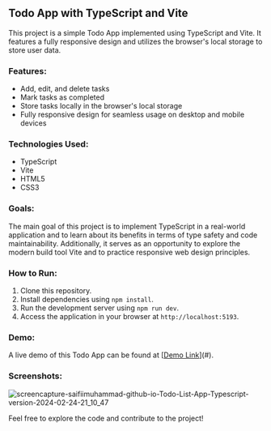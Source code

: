 ## Todo App with TypeScript and Vite

This project is a simple Todo App implemented using TypeScript and Vite. It features a fully responsive design and utilizes the browser's local storage to store user data.

### Features:

- Add, edit, and delete tasks
- Mark tasks as completed
- Store tasks locally in the browser's local storage
- Fully responsive design for seamless usage on desktop and mobile devices

### Technologies Used:

- TypeScript
- Vite
- HTML5
- CSS3

### Goals:

The main goal of this project is to implement TypeScript in a real-world application and to learn about its benefits in terms of type safety and code maintainability. Additionally, it serves as an opportunity to explore the modern build tool Vite and to practice responsive web design principles.

### How to Run:

1. Clone this repository.
2. Install dependencies using `npm install`.
3. Run the development server using `npm run dev`.
4. Access the application in your browser at `http://localhost:5193`.

### Demo:

A live demo of this Todo App can be found at [[Demo Link](https://saifiimuhammad.github.io/Todo-List-App---Typescript-version/)](#).

### Screenshots:

![screencapture-saifiimuhammad-github-io-Todo-List-App-Typescript-version-2024-02-24-21_10_47](https://github.com/saifiimuhammad/Todo-List-App---Typescript-version/assets/99310347/0d68e82b-4b5d-4d75-b339-1137f28562ad)

Feel free to explore the code and contribute to the project!
